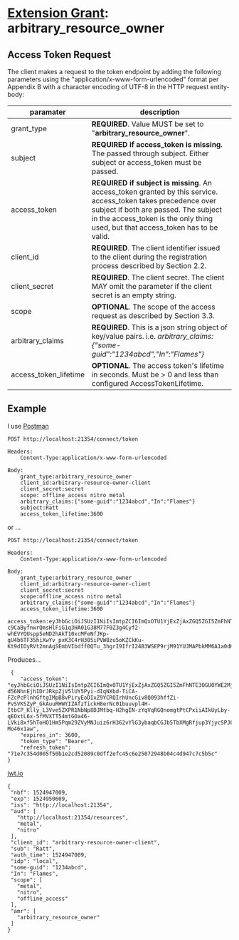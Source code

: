 # [Extension Grant](https://tools.ietf.org/html/rfc6749#section-4.5): arbitrary_resource_owner  
## Access Token Request  

   The client makes a request to the token endpoint by adding the
   following parameters using the "application/x-www-form-urlencoded"
   format per Appendix B with a character encoding of UTF-8 in the HTTP
   request entity-body:

paramater | description
--------- | -
grant_type | <b>REQUIRED</b>.  Value MUST be set to "<b>arbitrary_resource_owner</b>".
subject | <b>REQUIRED if access_token is missing</b>.  The passed through subject. Either subject or access_token must be passed.
access_token | <b>REQUIRED if subject is missing</b>.  An access_token granted by this service.  access_token takes precedence over subject if both are passed.  The subject in the access_token is the only thing used, but that access_token has to be valid.
client_id | <b>REQUIRED</b>.  The client identifier issued to the client during the registration process described by Section 2.2.
client_secret | <b>REQUIRED</b>.  The client secret.  The client MAY omit the parameter if the client secret is an empty string.
scope | <b>OPTIONAL</b>.  The scope of the access request as described by Section 3.3.
arbitrary_claims | <b>REQUIRED</b>.  This is a json string object of key/value pairs.  i.e. <em>arbitrary_claims:{"some-guid":"1234abcd","In":"Flames"}</em></dd>
access_token_lifetime | <b>OPTIONAL</b>.  The access token's lifetime in seconds.  Must be > 0 and less than configured AccessTokenLifetime.

## Example  
I use [Postman](https://www.getpostman.com/)  

```
POST http://localhost:21354/connect/token

Headers:
    Content-Type:application/x-www-form-urlencoded

Body:
    grant_type:arbitrary_resource_owner
    client_id:arbitrary-resource-owner-client
    client_secret:secret
    scope: offline_access nitro metal
    arbitrary_claims:{"some-guid":"1234abcd","In":"Flames"}
    subject:Ratt
    access_token_lifetime:3600
```
or ...  
```
POST http://localhost:21354/connect/token

Headers:
    Content-Type:application/x-www-form-urlencoded

Body:
    grant_type:arbitrary_resource_owner
    client_id:arbitrary-resource-owner-client
    client_secret:secret
    scope:offline_access nitro metal
    arbitrary_claims:{"some-guid":"1234abcd","In":"Flames"}
    access_token_lifetime:3600
    access_token:eyJhbGciOiJSUzI1NiIsImtpZCI6ImQxOTU1YjExZjAxZGQ5ZGI5ZmFhNTE3OGU0YWE2MjI2IiwidHlwIjoiSldUIn0.eyJuYmYiOjE1MjY2OTcwMTMsImV4cCI6MTUyNjcwMDYxMywiaXNzIjoiaHR0cHM6Ly9sb2NhbGhvc3Q6NDQzNTYiLCJhdWQiOlsiaHR0cHM6Ly9sb2NhbGhvc3Q6NDQzNTYvcmVzb3VyY2VzIiwibWV0YWwiLCJuaXRybyJdLCJjbGllbnRfaWQiOiJhcmJpdHJhcnktcmVzb3VyY2Utb3duZXItY2xpZW50Iiwic3ViIjoiUmF0dCIsImF1dGhfdGltZSI6MTUyNjY5NzAxMywiaWRwIjoibG9jYWwiLCJzb21lLWd1aWQiOiIxMjM0YWJjZCIsIkluIjoiRmxhbWVzIiwic2NvcGUiOlsibWV0YWwiLCJuaXRybyIsIm9mZmxpbmVfYWNjZXNzIl0sImFtciI6WyJhcmJpdHJhcnlfcmVzb3VyY2Vfb3duZXIiXX0.lLai2_h2bP7Pda_qplK9gXhaHCk2MThXu4ypMFDPm3RdlBMjErCCUNQFiueHsI314797EhX361pDjDw_smn5noTcVioRsbJYFZYMOjgWrKTmOjZiDwn7rlLPQOe5ubI_qv9rKkTjh076BrwMJF9u-c9CaByfnwrQmsHlFiG1q3HA01G38M77F0Z3g4Cyf2-whEVYQUspp5eND2hAkT10xcMFeNfJKp-gU4b6TF35hiXwYv_pxK3C4rH305iPVW8zu5oKZCkKu-Kt9dIOyRVt2mnAgSEmbVIbdff0QTu_3hgrI9IfrI24B3WSEP9rjM91YUJMAPbkMM6A1a0dKelOMw
```
Produces...  

```
 {
    "access_token": "eyJhbGciOiJSUzI1NiIsImtpZCI6ImQxOTU1YjExZjAxZGQ5ZGI5ZmFhNTE3OGU0YWE2MjI2IiwidHlwIjoiSldUIn0.eyJuYmYiOjE1MjQ5NDcwMDksImV4cCI6MTUyNDk1MDYwOSwiaXNzIjoiaHR0cDovL2xvY2FsaG9zdDoyMTM1NCIsImF1ZCI6WyJodHRwOi8vbG9jYWxob3N0OjIxMzU0L3Jlc291cmNlcyIsIm1ldGFsIiwibml0cm8iXSwiY2xpZW50X2lkIjoiYXJiaXRyYXJ5LXJlc291cmNlLW93bmVyLWNsaWVudCIsInN1YiI6IlJhdHQiLCJhdXRoX3RpbWUiOjE1MjQ5NDcwMDksImlkcCI6ImxvY2FsIiwic29tZS1ndWlkIjoiMTIzNGFiY2QiLCJJbiI6IkZsYW1lcyIsInNjb3BlIjpbIm1ldGFsIiwibml0cm8iLCJvZmZsaW5lX2FjY2VzcyJdLCJhbXIiOlsiYXJiaXRyYXJ5X3Jlc291cmNlX293bmVyIl19.mSw45BkHO1IXMmtkN1fdgERb-d56NhnEjhIDrJRkpZjV5lUY5Pyi-dIqNXbd-TiCA-FZcPcPlnhGftgIMpB8vPiryEoDIxZ9YCRQIrhUncGiv8Q093hffZi-PvSVKSZyP_GkAuuRHWYIZAfzTickH8erNc01buuvpl4H-ItbCP_Klly_L3Vve5ZXPR1NbNp8DJMtbq-H2hgEN-zYqVqRGQnomgtPtCPxiiAIkUyLby-qEOxtL6x-5fMVXTT54mtGOa46-LVki8xf5hToHO1Hm5Pqm29ZVyMNJuiz6rH362vYlG3ybaqbCGJb5TbXMgRfjup3YjycSPJ6K-Mo46x1aw",
    "expires_in": 3600,
    "token_type": "Bearer",
    "refresh_token": "71e7c354d005f50b1e2cd52089c0dff2efc45c6e25072948b04c4d947c7c5b5c"
}
 ```
 [jwt.io](https://jwt.io/)  
 ```
 {
  "nbf": 1524947009,
  "exp": 1524950609,
  "iss": "http://localhost:21354",
  "aud": [
    "http://localhost:21354/resources",
    "metal",
    "nitro"
  ],
  "client_id": "arbitrary-resource-owner-client",
  "sub": "Ratt",
  "auth_time": 1524947009,
  "idp": "local",
  "some-guid": "1234abcd",
  "In": "Flames",
  "scope": [
    "metal",
    "nitro",
    "offline_access"
  ],
  "amr": [
    "arbitrary_resource_owner"
  ]
}
 ```
